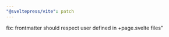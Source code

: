 ```yaml
---
"@sveltepress/vite": patch
---
```


fix: frontmatter should respect user defined in +page.svelte files"
